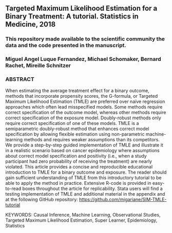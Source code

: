 ## Targeted Maximum Likelihood Estimation for a Binary Treatment: A tutorial. Statistics in Medicine, 2018

### This repository made available to the scientific community the data and the code presented in the manuscript. 

### Miguel Angel Luque Fernandez, Michael Schomaker, Bernard Rachet, Mireille Schnitzer

### ABSTRACT
When estimating the average treatment effect for a binary outcome, methods that incorporate propensity scores, the G-formula, or Targeted Maximum Likelihood Estimation (TMLE) are preferred over naïve regression approaches which often lead misspecified models. Some methods require correct specification of the outcome model, whereas other methods require correct specification of the exposure model. Doubly-robust methods only require correct specification of one of these models. TMLE is a semiparametric doubly-robust method that enhances correct model specification by allowing flexible estimation using non-parametric machine-learning methods and requires weaker assumptions than its competitors. We provide a step-by-step guided implementation of TMLE and illustrate it in a realistic scenario based on cancer epidemiology where assumptions about correct model specification and positivity (i.e., when a study participant had zero probability of receiving the treatment) are nearly violated. This article provides a concise and reproducible educational introduction to TMLE for a binary outcome and exposure. The reader should gain sufficient understanding of TMLE from this introductory tutorial to be able to apply the method in practice. Extensive R-code is provided in easy-to-read boxes throughout the article for replicability. Stata users will find a testing implementation of TMLE and additional material in the appendix and at the following GitHub repository: 
https://github.com/migariane/SIM-TMLE-tutorial

KEYWORDS: Causal Inference, Machine Learning, Observational Studies, Targeted Maximum Likelihood Estimation, Super Learner, Epidemiology, Statistics

